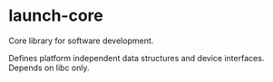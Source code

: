 # launch-core
Core library for software development.

Defines platform independent data structures and device interfaces.
Depends on libc only.
